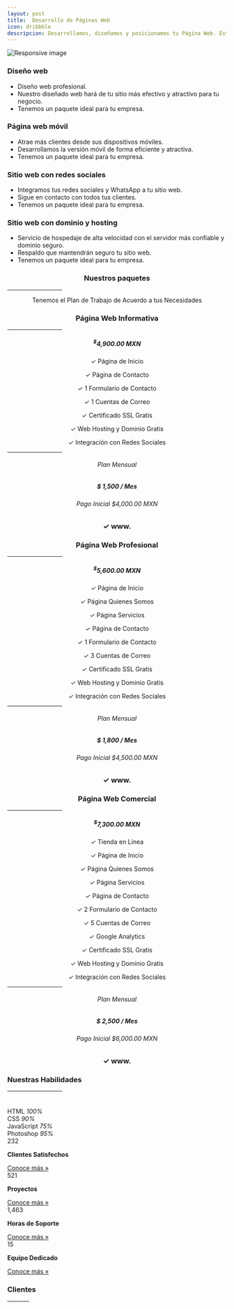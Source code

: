 ```yaml
---
layout: post
title:  Desarrollo de Páginas Web 
icon: dribbble
descripcion: Desarrollamos, diseñamos y posicionamos tu Página Web. Estructuramos tu sitio perfecto
---
```

<img src="/assets/img/Flayers/web-development-banner.jpg" class="img-fluid" alt="Responsive image">
<section id="pricing" class="section-bg">
  <div class="container">
    <div class="row">
      <div class="col-lg-6 pt-4 pt-lg-0 content">
        <h3>Diseño web</h3>
        <p class="font-italic">  
        </p>
        <ul>
          <li><i class="icofont-check-circled"></i> Diseño web profesional.</li>
          <li><i class="icofont-check-circled"></i> Nuestro diseñado web hará de tu sitio más efectivo y atractivo para tu negocio.</li>
          <li><i class="icofont-check-circled"></i> Tenemos un paquete ideal para tu empresa.</li>
        </ul>
      </div>
      <div class="col-lg-6 pt-4 pt-lg-0 content">
        <h3>Página web móvil</h3>
        <p class="font-italic">  
        </p>
        <ul>
          <li><i class="icofont-check-circled"></i> Atrae más clientes desde sus dispositivos móviles.</li>
          <li><i class="icofont-check-circled"></i> Desarrollamos la versión móvil de forma eficiente y atractiva.</li>
          <li><i class="icofont-check-circled"></i> Tenemos un paquete ideal para tu empresa.</li>
        </ul>
      </div>
      <div class="col-lg-6 pt-4 pt-lg-0 content">
        <h3>Sitio web con redes sociales</h3>
        <p class="font-italic">  
        </p>
        <ul>
          <li><i class="icofont-check-circled"></i> Integramos tus redes sociales y WhatsApp a tu sitio web.</li>
          <li><i class="icofont-check-circled"></i> Sigue en contacto con todos tus clientes.</li>
          <li><i class="icofont-check-circled"></i> Tenemos un paquete ideal para tu empresa.</li>
        </ul>
      </div>
      <div class="col-lg-6 pt-4 pt-lg-0 content">
        <h3>Sitio web con dominio y hosting</h3>
        <p class="font-italic">  
        </p>
        <ul>
          <li><i class="icofont-check-circled"></i> Servicio de hospedaje de alta velocidad con el servidor más confiable y dominio seguro.</li>
          <li><i class="icofont-check-circled"></i> Respaldo que mantendrán seguro tu sitio web.</li>
          <li><i class="icofont-check-circled"></i> Tenemos un paquete ideal para tu empresa.</li>
        </ul>
      </div>
    </div>
    
  </div>

<div class="container">

  <div class="section-header">
      <h3 style="text-align:center;">Nuestros paquetes</h3>
        <hr width="25%" color="#6699FF" size="4">
      <p style="text-align:center;" class="section-description">Tenemos el Plan de Trabajo de Acuerdo a tus Necesidades </p>
  </div>
</div>
<div class="container">
  <div class="row">
    <div class="col-lg-4">
        <div class="box featured wow fadeInUp">
            <h3 style="text-align:center;">Página Web Informativa</h3>
            <hr width="25%" color="#6699FF" size="4">
            <h5 style="text-align:center;"><sup>$</sup>4,900.00 MXN</h5>
            <p style="text-align:center;"><span>&#10003;</span> Página de Inicio</p>
            <p style="text-align:center;"><span>&#10003;</span> Página de Contacto</p>
            <p style="text-align:center;"><span>&#10003;</span> 1 Formulario de Contacto</p>            
            <p style="text-align:center;"><span>&#10003;</span> 1 Cuentas de Correo</p>
            <p style="text-align:center;"><span>&#10003;</span> Certificado SSL Gratis</p>
            <p style="text-align:center;"><span>&#10003;</span> Web Hosting y Dominio Gratis</p>
            <p style="text-align:center;"><span>&#10003;</span> Integración con Redes Sociales</p>
            <hr width="25%" color="#6699FF" size="4">
            <h6 style="text-align:center;">Plan Mensual</h6>
            <h5 style="text-align:center;">$ 1,500 / Mes</h5>
            <h6 style="text-align:center;">Pago Inicial $4,000.00 MXN</h6>
            <h3 style="text-align:center;"><span>&#10003;</span> www.</h3>
        </div>
    </div>  
    <div class="col-lg-4">
        <div class="box featured wow fadeInUp">
            <h3 style="text-align:center;">Página Web Profesional</h3>
            <hr width="25%" color="#6699FF" size="4">
            <h5 style="text-align:center;"><sup>$</sup>5,600.00 MXN</h5>
            <p style="text-align:center;"><span>&#10003;</span> Página de Inicio</p>
            <p style="text-align:center;"><span>&#10003;</span> Página Quienes Somos</p>
            <p style="text-align:center;"><span>&#10003;</span> Página Servicios</p>
            <p style="text-align:center;"><span>&#10003;</span> Página de Contacto</p>
            <p style="text-align:center;"><span>&#10003;</span> 1 Formulario de Contacto</p>            
            <p style="text-align:center;"><span>&#10003;</span> 3 Cuentas de Correo</p>
            <p style="text-align:center;"><span>&#10003;</span> Certificado SSL Gratis</p>
            <p style="text-align:center;"><span>&#10003;</span> Web Hosting y Dominio Gratis</p>
            <p style="text-align:center;"><span>&#10003;</span> Integración con Redes Sociales</p>
            <hr width="25%" color="#6699FF" size="4">
            <h6 style="text-align:center;">Plan Mensual</h6>
            <h5 style="text-align:center;">$ 1,800 / Mes</h5>
            <h6 style="text-align:center;">Pago Inicial $4,500.00 MXN</h6>
            <h3 style="text-align:center;"><span>&#10003;</span> www.</h3>      
        </div>
    </div>    
    <div class="col-lg-4">
        <div class="box featured wow fadeInUp">
            <h3 style="text-align:center;">Página Web Comercial</h3>
            <hr width="25%" color="#6699FF" size="4">
            <h5 style="text-align:center;"><sup>$</sup>7,300.00 MXN</h5>
            <p style="text-align:center;"><span>&#10003;</span> Tienda en Linea</p>
            <p style="text-align:center;"><span>&#10003;</span> Página de Inicio</p>
            <p style="text-align:center;"><span>&#10003;</span> Página Quienes Somos</p>
            <p style="text-align:center;"><span>&#10003;</span> Página Servicios</p>
            <p style="text-align:center;"><span>&#10003;</span> Página de Contacto</p>            
            <p style="text-align:center;"><span>&#10003;</span> 2 Formulario de Contacto</p>            
            <p style="text-align:center;"><span>&#10003;</span> 5 Cuentas de Correo</p>
            <p style="text-align:center;"><span>&#10003;</span> Google Analytics</p>
            <p style="text-align:center;"><span>&#10003;</span> Certificado SSL Gratis</p>
            <p style="text-align:center;"><span>&#10003;</span> Web Hosting y Dominio Gratis</p>
            <p style="text-align:center;"><span>&#10003;</span> Integración con Redes Sociales</p>
            <hr width="25%" color="#6699FF" size="4">
            <h6 style="text-align:center;">Plan Mensual</h6>
            <h5 style="text-align:center;">$ 2,500 / Mes</h5>
            <h6 style="text-align:center;">Pago Inicial $6,000.00 MXN</h6>
            <h3 style="text-align:center;"><span>&#10003;</span> www.</h3>
        </div>
    </div>
</div>


<!-- ======= Our Skills Section ======= -->
<section id="skills" class="skills">
    <div class="container">
        <div class="section-title">
            <h3>Nuestras Habilidades</h3>
             <hr width="25%" color="#6699FF" size="4">
            <p></p>
        </div>
        <div class="row">
            <div class="col-lg-6">
                <img src="/assets/img/Flayers/Desarrolladorweb.jpg" class="img-fluid" alt="">
            </div>
            <div class="col-lg-6 pt-4 pt-lg-0 content">
                <h3></h3>
                <p class="font-italic">                    
                </p>
                <div class="skills-content">
                    <div class="progress">
                        <span class="skill">HTML <i class="val">100%</i></span>
                        <div class="progress-bar-wrap">
                            <div class="progress-bar" role="progressbar" aria-valuenow="100" aria-valuemin="0"
                                aria-valuemax="100">
                            </div>
                        </div>
                    </div>
                    <div class="progress">
                        <span class="skill">CSS <i class="val">90%</i></span>
                        <div class="progress-bar-wrap">
                            <div class="progress-bar" role="progressbar" aria-valuenow="90" aria-valuemin="0"
                                aria-valuemax="100">
                            </div>
                        </div>
                    </div>
                    <div class="progress">
                        <span class="skill">JavaScript <i class="val">75%</i></span>
                        <div class="progress-bar-wrap">
                            <div class="progress-bar" role="progressbar" aria-valuenow="75" aria-valuemin="0"
                                aria-valuemax="100">
                            </div>
                        </div>
                    </div>
                    <div class="progress">
                        <span class="skill">Photoshop <i class="val">95%</i></span>
                        <div class="progress-bar-wrap">
                            <div class="progress-bar" role="progressbar" aria-valuenow="55" aria-valuemin="0"
                                aria-valuemax="100">
                            </div>
                        </div>
                    </div>
                </div>
            </div>
        </div>
    </div>
</section><!-- End Our Skills Section -->

<!-- ======= Counts Section ======= -->
<section id="counts" class="counts">
  <div class="container">
    <div class="row no-gutters">
      <div class="col-lg-3 col-md-6 d-md-flex align-items-md-stretch">
        <div class="count-box">
          <i class="icofont-simple-smile"></i>
          <span data-toggle="counter-up">232</span>
          <p><strong>Clientes Satisfechos</strong> </p>
          <a href="https://rosaritocentro.com/contact.html">Conoce más &raquo;</a>
        </div>
      </div>
      <div class="col-lg-3 col-md-6 d-md-flex align-items-md-stretch">
        <div class="count-box">
          <i class="icofont-document-folder"></i>
          <span data-toggle="counter-up">521</span>
          <p><strong>Proyectos</strong> </p>
          <a href="https://rosaritocentro.com/contact.html">Conoce más &raquo;</a>
        </div>
      </div>
      <div class="col-lg-3 col-md-6 d-md-flex align-items-md-stretch">
        <div class="count-box">
          <i class="icofont-live-support"></i>
          <span data-toggle="counter-up">1,463</span>
          <p><strong>Horas de Soporte</strong> </p>
          <a href="https://rosaritocentro.com/contact.html">Conoce más &raquo;</a>
        </div>
      </div>
      <div class="col-lg-3 col-md-6 d-md-flex align-items-md-stretch">
        <div class="count-box">
          <i class="icofont-users-alt-5"></i>
          <span data-toggle="counter-up">15</span>
          <p><strong>Equipo Dedicado</strong> </p>
          <a href="https://rosaritocentro.com/contact.html">Conoce más &raquo;</a>
        </div>
      </div>
    </div>

  </div>
</section><!-- End Counts Section -->

<!-- ======= Clients Section ======= -->
<section id="clients" class="clients">
    <div class="container">
        <div class="section-title">
            <h3>Clientes</h3>
            <hr width="10%" color="#6699FF" size="4">
            <p></p>
        </div>
        <div class="owl-carousel clients-carousel">
            <img loading="lazy" src="/assets/img/clients/delis.jpeg" alt="">
            <img loading="lazy" src="/assets/img/clients/acua.png" alt="">
            <img loading="lazy" src="/assets/img/clients/cleanenergy.png" alt="">
            <img loading="lazy" src="/assets/img/clients/tvprivado.png" alt="">
            <img loading="lazy" src="/assets/img/clients/sunset.jpeg" alt="">     
            <img loading="lazy" src="/assets/img/clients/redi.jpeg" alt="">
            <img loading="lazy" src="/assets/img/clients/querencia.jpg" alt="">
            <img loading="lazy" src="/assets/img/clients/esperanza.jpg" alt="">
            <img loading="lazy" src="/assets/img/clients/taller.jpg" alt="">                                                       
            <img loading="lazy" src="/assets/img/clients/client-1.png" alt="">
            <img loading="lazy" src="/assets/img/clients/client-2.png" alt="">
            <img loading="lazy" src="/assets/img/clients/client-3.png" alt="">
            <img loading="lazy" src="/assets/img/clients/client-4.png" alt="">
            <img loading="lazy" src="/assets/img/clients/client-5.png" alt="">
            <img loading="lazy" src="/assets/img/clients/client-6.png" alt="">
            <img loading="lazy" src="/assets/img/clients/client-7.png" alt="">
            <img loading="lazy" src="/rassets/img/clients/client-8.png" alt="">
        </div>
    </div>
</section><!-- End Clients Section -->

